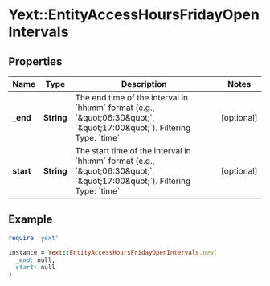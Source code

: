 # Yext::EntityAccessHoursFridayOpenIntervals

## Properties

| Name | Type | Description | Notes |
| ---- | ---- | ----------- | ----- |
| **_end** | **String** | The end time of the interval in &#x60;hh:mm&#x60; format (e.g., &#x60;\&quot;06:30\&quot;&#x60;, &#x60;\&quot;17:00\&quot;&#x60;).  Filtering Type: &#x60;time&#x60; | [optional] |
| **start** | **String** | The start time of the interval in &#x60;hh:mm&#x60; format (e.g., &#x60;\&quot;06:30\&quot;&#x60;, &#x60;\&quot;17:00\&quot;&#x60;).  Filtering Type: &#x60;time&#x60; | [optional] |

## Example

```ruby
require 'yext'

instance = Yext::EntityAccessHoursFridayOpenIntervals.new(
  _end: null,
  start: null
)
```

